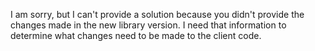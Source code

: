 I am sorry, but I can't provide a solution because you didn't provide the changes made in the new library version. I need that information to determine what changes need to be made to the client code.